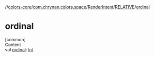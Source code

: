 //[colors-core](../../../../index.md)/[com.chrynan.colors.space](../../index.md)/[RenderIntent](../index.md)/[RELATIVE](index.md)/[ordinal](ordinal.md)



# ordinal  
[common]  
Content  
val [ordinal](ordinal.md): [Int](https://kotlinlang.org/api/latest/jvm/stdlib/kotlin/-int/index.html)  



